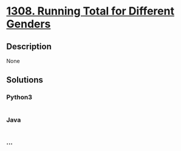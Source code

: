 # [1308. Running Total for Different Genders](https://leetcode.com/problems/running-total-for-different-genders)

## Description
None


## Solutions


### Python3

```python

```

### Java

```java

```

### ...
```

```
